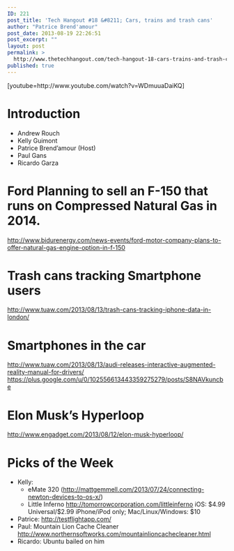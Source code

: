 ```yaml
---
ID: 221
post_title: 'Tech Hangout #18 &#8211; Cars, trains and trash cans'
author: "Patrice Brend'amour"
post_date: 2013-08-19 22:26:51
post_excerpt: ""
layout: post
permalink: >
  http://www.thetechhangout.com/tech-hangout-18-cars-trains-and-trash-cans/
published: true
---
```

<p>[youtube=http://www.youtube.com/watch?v=WDmuuaDaiKQ]</p>

<h1>Introduction</h1>

<ul>
<li>Andrew Rouch</li>
<li>Kelly Guimont</li>
<li>Patrice Brend’amour (Host)</li>
<li>Paul Gans</li>
<li>Ricardo Garza</li>
</ul>

<h1>Ford Planning to sell an F-150 that runs on Compressed Natural Gas in 2014.</h1>

<p><a href="http://www.bidurenergy.com/news-events/ford-motor-company-plans-to-offer-natural-gas-engine-option-in-f-150">http://www.bidurenergy.com/news-events/ford-motor-company-plans-to-offer-natural-gas-engine-option-in-f-150</a></p>

<h1>Trash cans tracking Smartphone users</h1>

<p><a href="http://www.tuaw.com/2013/08/13/trash-cans-tracking-iphone-data-in-london/">http://www.tuaw.com/2013/08/13/trash-cans-tracking-iphone-data-in-london/</a></p>

<h1>Smartphones in the car</h1>

<p><a href="http://www.tuaw.com/2013/08/13/audi-releases-interactive-augmented-reality-manual-for-drivers/">http://www.tuaw.com/2013/08/13/audi-releases-interactive-augmented-reality-manual-for-drivers/</a>
<a href="https://plus.google.com/u/0/102556613443359275279/posts/S8NAVkuncbe">https://plus.google.com/u/0/102556613443359275279/posts/S8NAVkuncbe</a></p>

<h1>Elon Musk’s Hyperloop</h1>

<p><a href="http://www.engadget.com/2013/08/12/elon-musk-hyperloop/">http://www.engadget.com/2013/08/12/elon-musk-hyperloop/</a></p>

<h1>Picks of the Week</h1>

<ul>
<li>Kelly: 

<ul>
<li>eMate 320 (<a href="http://mattgemmell.com/2013/07/24/connecting-newton-devices-to-os-x/">http://mattgemmell.com/2013/07/24/connecting-newton-devices-to-os-x/</a>)</li>
<li>Little Inferno <a href="http://tomorrowcorporation.com/littleinferno">http://tomorrowcorporation.com/littleinferno</a> iOS: $4.99 Universal/$2.99 iPhone/iPod only; Mac/Linux/Windows: $10</li>
</ul></li>
<li>Patrice: <a href="http://testflightapp.com/‎">http://testflightapp.com/‎</a></li>
<li>Paul: Mountain Lion Cache Cleaner <a href="http://www.northernsoftworks.com/mountainlioncachecleaner.html">http://www.northernsoftworks.com/mountainlioncachecleaner.html</a></li>
<li>Ricardo: Ubuntu bailed on him</li>
</ul>
